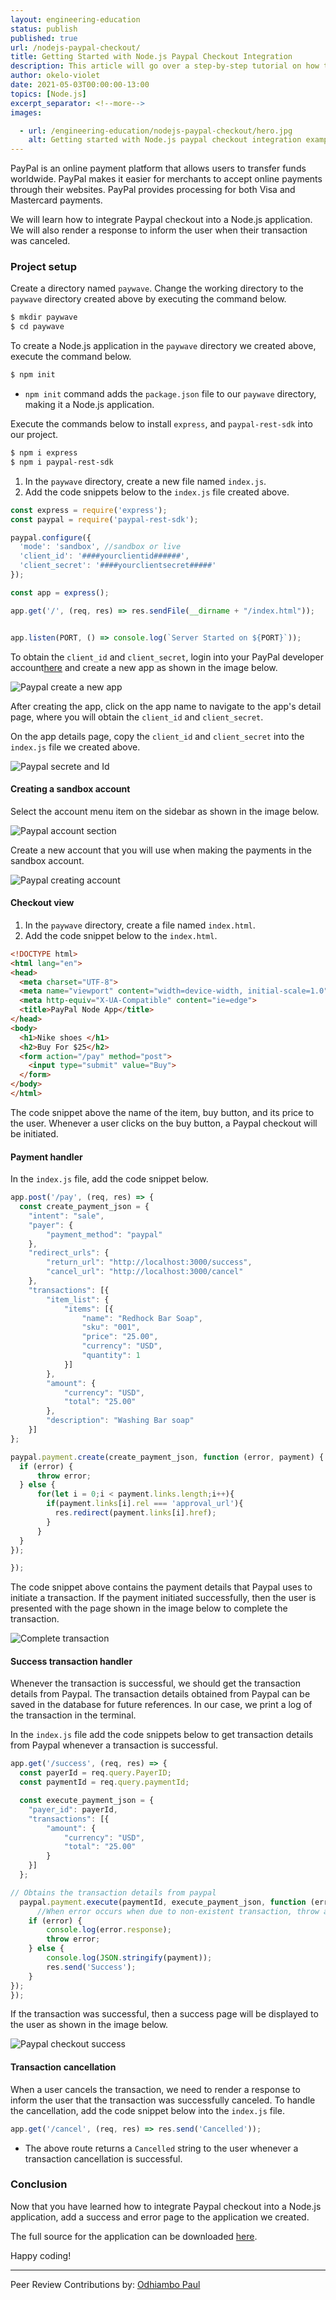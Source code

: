 ```yaml
---
layout: engineering-education
status: publish
published: true
url: /nodejs-paypal-checkout/
title: Getting Started with Node.js Paypal Checkout Integration
description: This article will go over a step-by-step tutorial on how to integrate Paypal checkout into a Node.js application. We will also render a response when the transaction is successfully canceled.
author: okelo-violet
date: 2021-05-03T00:00:00-13:00
topics: [Node.js]
excerpt_separator: <!--more-->
images:

  - url: /engineering-education/nodejs-paypal-checkout/hero.jpg
    alt: Getting started with Node.js paypal checkout integration example image
---
```

PayPal is an online payment platform that allows users to transfer funds worldwide. PayPal makes it easier for merchants to accept online payments through their websites. PayPal provides processing for both Visa and Mastercard payments.
<!--more-->
We will learn how to integrate Paypal checkout into a Node.js application. We will also render a response to inform the user when their transaction was canceled.

### Project setup
Create a directory named `paywave`. Change the working directory to the `paywave` directory created above by executing the command below.

```bash
$ mkdir paywave
$ cd paywave
```

To create a Node.js application in the `paywave` directory we created above, execute the command below.

```bash
$ npm init
```

- `npm init` command adds the `package.json` file to our `paywave` directory, making it a Node.js application.

Execute the commands below to install `express`, and `paypal-rest-sdk` into our project.

```bash
$ npm i express
$ npm i paypal-rest-sdk
```

1. In the `paywave` directory, create a new file named `index.js`. 
2. Add the code snippets below to the `index.js` file created above.
   
```javascript
const express = require('express');
const paypal = require('paypal-rest-sdk');

paypal.configure({
  'mode': 'sandbox', //sandbox or live
  'client_id': '####yourclientid######',
  'client_secret': '####yourclientsecret#####'
});

const app = express();

app.get('/', (req, res) => res.sendFile(__dirname + "/index.html"));


app.listen(PORT, () => console.log(`Server Started on ${PORT}`));
```

To obtain the `client_id` and `client_secret`, login into your PayPal developer account[here](https://developer.paypal.com/) and create a new app as shown in the image below.

![Paypal create a new app](/engineering-education/nodejs-paypal-checkout/paypal-create-app.png)

After creating the app, click on the app name to navigate to the app's detail page, where you will obtain the `client_id` and `client_secret`.

On the app details page, copy the `client_id` and `client_secret` into the `index.js` file we created above.

![Paypal secrete and Id](/engineering-education/nodejs-paypal-checkout/paypal-credentials.png)

#### Creating a sandbox account
Select the account menu item on the sidebar as shown in the image below.

![Paypal account section](/engineering-education/nodejs-paypal-checkout/paypal-account-section.png)

Create a new account that you will use when making the payments in the sandbox account.

![Paypal creating account](/engineering-education/nodejs-paypal-checkout/paypal-create-account.png)

#### Checkout view 
1. In the `paywave` directory, create a file named `index.html`. 
2. Add the code snippet below to the `index.html`. 
   
```html
<!DOCTYPE html>
<html lang="en">
<head>
  <meta charset="UTF-8">
  <meta name="viewport" content="width=device-width, initial-scale=1.0">
  <meta http-equiv="X-UA-Compatible" content="ie=edge">
  <title>PayPal Node App</title>
</head>
<body>
  <h1>Nike shoes </h1>
  <h2>Buy For $25</h2>
  <form action="/pay" method="post">
    <input type="submit" value="Buy">
  </form>
</body>
</html>
```

The code snippet above the name of the item, buy button, and its price to the user. Whenever a user clicks on the buy button, a Paypal checkout will be initiated.

#### Payment handler
In the `index.js` file, add the code snippet below.

```javascript
app.post('/pay', (req, res) => {
  const create_payment_json = {
    "intent": "sale",
    "payer": {
        "payment_method": "paypal"
    },
    "redirect_urls": {
        "return_url": "http://localhost:3000/success",
        "cancel_url": "http://localhost:3000/cancel"
    },
    "transactions": [{
        "item_list": {
            "items": [{
                "name": "Redhock Bar Soap",
                "sku": "001",
                "price": "25.00",
                "currency": "USD",
                "quantity": 1
            }]
        },
        "amount": {
            "currency": "USD",
            "total": "25.00"
        },
        "description": "Washing Bar soap"
    }]
};

paypal.payment.create(create_payment_json, function (error, payment) {
  if (error) {
      throw error;
  } else {
      for(let i = 0;i < payment.links.length;i++){
        if(payment.links[i].rel === 'approval_url'){
          res.redirect(payment.links[i].href);
        }
      }
  }
});

});
```

The code snippet above contains the payment details that Paypal uses to initiate a transaction. If the payment initiated successfully, then the user is presented with the page shown in the image below to complete the transaction.

![Complete transaction](/engineering-education/nodejs-paypal-checkout/paypal-checkout.png)

#### Success transaction handler
Whenever the transaction is successful, we should get the transaction details from Paypal. The transaction details obtained from Paypal can be saved in the database for future references. In our case, we print a log of the transaction in the terminal.

In the `index.js` file add the code snippets below to get transaction details from Paypal whenever a transaction is successful.

```javascript
app.get('/success', (req, res) => {
  const payerId = req.query.PayerID;
  const paymentId = req.query.paymentId;

  const execute_payment_json = {
    "payer_id": payerId,
    "transactions": [{
        "amount": {
            "currency": "USD",
            "total": "25.00"
        }
    }]
  };

// Obtains the transaction details from paypal
  paypal.payment.execute(paymentId, execute_payment_json, function (error, payment) {
      //When error occurs when due to non-existent transaction, throw an error else log the transaction details in the console then send a Success string reposponse to the user.
    if (error) {
        console.log(error.response);
        throw error;
    } else {
        console.log(JSON.stringify(payment));
        res.send('Success');
    }
});
});
```

If the transaction was successful, then a success page will be displayed to the user as shown in the image below.

![Paypal checkout success](/engineering-education/nodejs-paypal-checkout/paypal-success.png)

#### Transaction cancellation
When a user cancels the transaction, we need to render a response to inform the user that the transaction was successfully canceled. To handle the cancellation, add the code snippet below into the `index.js` file.

```javascript
app.get('/cancel', (req, res) => res.send('Cancelled'));
```

- The above route returns a `Cancelled` string to the user whenever a transaction cancellation is successful.
  
### Conclusion
Now that you have learned how to integrate Paypal checkout into a Node.js application, add a success and error page to the application we created. 

The full source for the application can be downloaded [here](https://github.com/okeloviolet/Nodejs-paypal).

Happy coding!

---
Peer Review Contributions by: [Odhiambo Paul](/engineering-education/authors/odhiambo-paul/)
